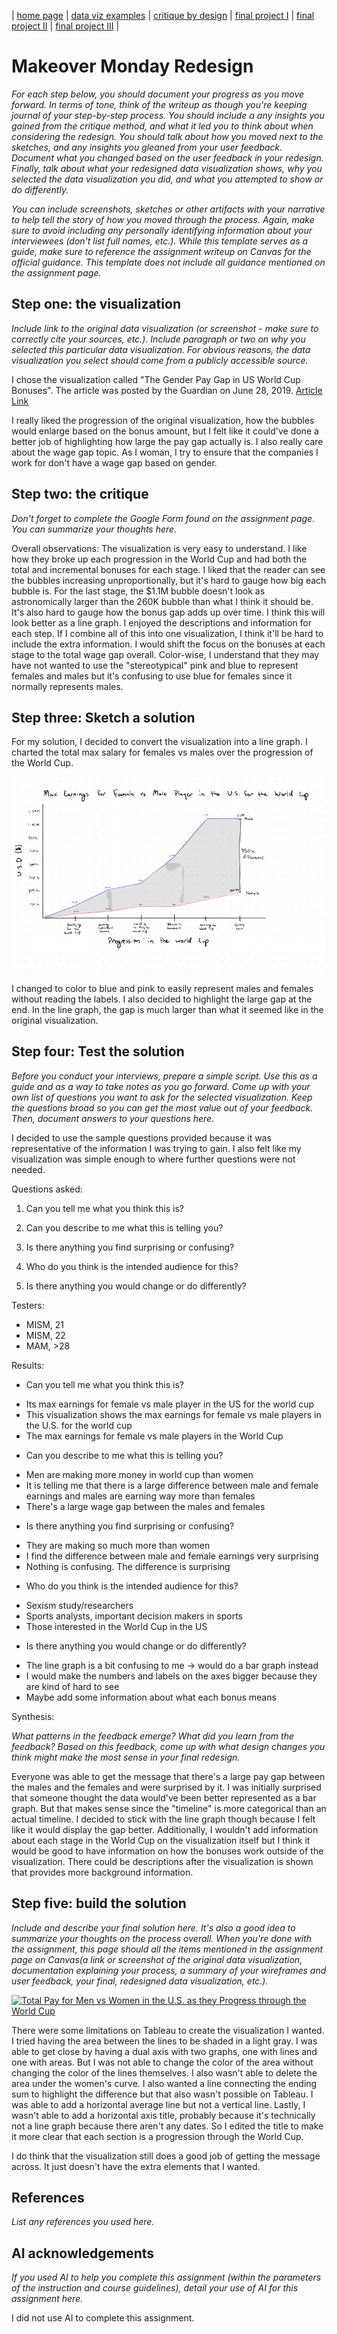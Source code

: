 | [home page](README.md) | [data viz examples](dataviz-examples.md) | [critique by design](critique-by-design.md) | [final project I](final-project-part-one.md) | [final project II](final-project-part-two.md) | [final project III](final-project-part-three.md) |

# Makeover Monday Redesign
_For each step below, you should document your progress as you move forward.  In terms of tone, think of the writeup as though you're keeping journal of your step-by-step process.   You should include a any insights you gained from the critique method, and what it led you to think about when considering the redesign.  You should talk about how you moved next to the sketches, and any insights you gleaned from your user feedback.  Document what you changed based on the user feedback in your redesign.  Finally, talk about what your redesigned data visualization shows, why you selected the data visualization you did, and what you attempted to show or do differently._

_You can include screenshots, sketches or other artifacts with your narrative to help tell the story of how you moved through the process.  Again, make sure to avoid including any personally identifying information about your interviewees (don't list full names, etc.).  While this template serves as a guide, make sure to reference the assignment writeup on Canvas for the official guidance.  This template does not include all guidance mentioned on the assignment page._

## Step one: the visualization

_Include link to the original data visualization (or screenshot - make sure to correctly cite your sources, etc.).  Include paragraph or two on why you selected this particular data visualization.  For obvious reasons, the data visualization you select should come from a publicly accessible source._

I chose the visualization called "The Gender Pay Gap in US World Cup Bonuses". The article was posted by the Guardian on June 28, 2019. [Article Link](https://www.theguardian.com/football/ng-interactive/2019/jun/28/revealed-the-731003-gender-pay-gap-in-us-world-cup-bonuses)

I really liked the progression of the original visualization, how the bubbles would enlarge based on the bonus amount, but I felt like it could've done a better job of highlighting how large the pay gap actually is. I also really care about the wage gap topic. As I woman, I try to ensure that the companies I work for don't have a wage gap based on gender. 

## Step two: the critique
_Don't forget to complete the Google Form found on the assignment page.  You can summarize your thoughts here._

Overall observations:
The visualization is very easy to understand. I like how they broke up each progression in the World Cup and had both the total and incremental bonuses for each stage. I liked that the reader can see the bubbles increasing unproportionally, but it's hard to gauge how big each bubble is. For the last stage, the $1.1M bubble doesn't look as astronomically larger than the 260K bubble than what I think it should be. It's also hard to gauge how the bonus gap adds up over time. I think this will look better as a line graph. I enjoyed the descriptions and information for each step. If I combine all of this into one visualization, I think it'll be hard to include the extra information. I would shift the focus on the bonuses at each stage to the total wage gap overall. Color-wise, I understand that they may have not wanted to use the "stereotypical" pink and blue to represent females and males but it's confusing to use blue for females since it normally represents males. 

## Step three: Sketch a solution

For my solution, I decided to convert the visualization into a line graph. I charted the total max salary for females vs males over the progression of the World Cup. 

![Sketch](MakeoverMondaySketch.png)

I changed to color to blue and pink to easily represent males and females without reading the labels. I also decided to highlight the large gap at the end. In the line graph, the gap is much larger than what it seemed like in the original visualization. 

## Step four: Test the solution

_Before you conduct your interviews, prepare a simple script.  Use this as a guide and as a way to take notes as you go forward. Come up with your own list of questions you want to ask for the selected visualization. Keep the questions broad so you can get the most value out of your feedback. Then, document answers to your questions here._

I decided to use the sample questions provided because it was representative of the information I was trying to gain. I also felt like my visualization was simple enough to where further questions were not needed. 

Questions asked: 

1. Can you tell me what you think this is?

2. Can you describe to me what this is telling you?

3. Is there anything you find surprising or confusing?

4. Who do you think is the intended audience for this?

5. Is there anything you would change or do differently?

Testers:
* MISM, 21
* MISM, 22
* MAM, >28

Results: 

*  Can you tell me what you think this is?
- Its max earnings for female vs male player in the US for the world cup
- This visualization shows the max earnings for female vs male players in the U.S. for the world cup
- The max earnings for female vs male players in the World Cup
* Can you describe to me what this is telling you?
- Men are making more money in world cup than women
- It is telling me that there is a large difference between male and female earnings and males are earning way more than females
- There's a large wage gap between the males and females
* Is there anything you find surprising or confusing?
- They are making so much more than women
- I find the difference between male and female earnings very surprising
- Nothing is confusing. The difference is surprising
* Who do you think is the intended audience for this?
- Sexism study/researchers
- Sports analysts, important decision makers in sports
- Those interested in the World Cup in the US
* Is there anything you would change or do differently?
- The line graph is a bit confusing to me → would do a bar graph instead
- I would make the numbers and labels on the axes bigger because they are kind of hard to see
- Maybe add some information about what each bonus means

Synthesis: 

_What patterns in the feedback emerge?  What did you learn from the feedback?  Based on this feedback, come up with what design changes you think might make the most sense in your final redesign._

Everyone was able to get the message that there's a large pay gap between the males and the females and were surprised by it. I was initially surprised that someone thought the data would've been better represented as a bar graph. But that makes sense since the "timeline" is more categorical than an actual timeline. I decided to stick with the line graph though because I felt like it would display the gap better. Additionally, I wouldn't add information about each stage in the World Cup on the visualization itself but I think it would be good to have information on how the bonuses work outside of the visualization. There could be descriptions after the visualization is shown that provides more background information. 

## Step five: build the solution

_Include and describe your final solution here. It's also a good idea to summarize your thoughts on the process overall. When you're done with the assignment, this page should all the items mentioned in the assignment page on Canvas(a link or screenshot of the original data visualization, documentation explaining your process, a summary of your wireframes and user feedback, your final, redesigned data visualization, etc.)._

<div class='tableauPlaceholder' id='viz1739396142691' style='position: relative'><noscript><a href='#'><img alt='Total Pay for Men vs Women in the U.S. as they Progress through the World Cup ' src='https:&#47;&#47;public.tableau.com&#47;static&#47;images&#47;Ma&#47;MakeoverMonday_17393961334560&#47;Sheet1&#47;1_rss.png' style='border: none' /></a></noscript><object class='tableauViz'  style='display:none;'><param name='host_url' value='https%3A%2F%2Fpublic.tableau.com%2F' /> <param name='embed_code_version' value='3' /> <param name='site_root' value='' /><param name='name' value='MakeoverMonday_17393961334560&#47;Sheet1' /><param name='tabs' value='no' /><param name='toolbar' value='yes' /><param name='static_image' value='https:&#47;&#47;public.tableau.com&#47;static&#47;images&#47;Ma&#47;MakeoverMonday_17393961334560&#47;Sheet1&#47;1.png' /> <param name='animate_transition' value='yes' /><param name='display_static_image' value='yes' /><param name='display_spinner' value='yes' /><param name='display_overlay' value='yes' /><param name='display_count' value='yes' /><param name='language' value='en-US' /><param name='filter' value='publish=yes' /></object></div>                
<script type='text/javascript'>                    
  var divElement = document.getElementById('viz1739396142691');                    
  var vizElement = divElement.getElementsByTagName('object')[0];                    
  vizElement.style.width='100%';vizElement.style.height=(divElement.offsetWidth*0.75)+'px';                    
  var scriptElement = document.createElement('script');                    
  scriptElement.src = 'https://public.tableau.com/javascripts/api/viz_v1.js';                    
  vizElement.parentNode.insertBefore(scriptElement, vizElement);                
</script>



There were some limitations on Tableau to create the visualization I wanted. I tried having the area between the lines to be shaded in a light gray. I was able to get close by having a dual axis with two graphs, one with lines and one with areas. But I was not able to change the color of the area without changing the color of the lines themselves. I also wasn't able to delete the area under the women's curve. I also wanted a line connecting the ending sum to highlight the difference but that also wasn't possible on Tableau. I was able to add a horizontal average line but not a vertical line. Lastly, I wasn't able to add a horizontal axis title, probably because it's technically not a line graph because there aren't any dates. So I edited the title to make it more clear that each section is a progression through the World Cup.

I do think that the visualization still does a good job of getting the message across. It just doesn't have the extra elements that I wanted. 

## References
_List any references you used here._

## AI acknowledgements
_If you used AI to help you complete this assignment (within the parameters of the instruction and course guidelines), detail your use of AI for this assignment here._

I did not use AI to complete this assignment. 
